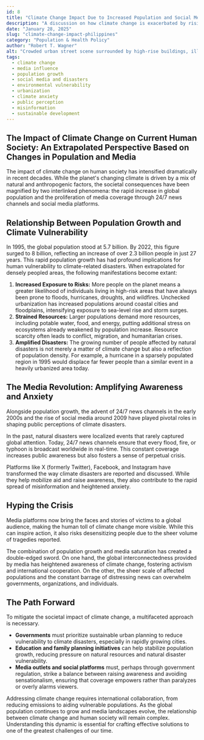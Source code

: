 ```yaml
---
id: 8
title: "Climate Change Impact Due to Increased Population and Social Media"
description: "A discussion on how climate change is exacerbated by rising population numbers and the influence of social media in shaping public perception."
date: "January 28, 2025"
slug: "climate-change-impact-philippines"
category: "Population & Health Policy"
author: "Robert T. Wagner"
alt: "Crowded urban street scene surrounded by high-rise buildings, illustrating the impact of rapid population growth and dense urbanization on climate vulnerability and environmental sustainability."
tags:
  - climate change
  - media influence
  - population growth
  - social media and disasters
  - environmental vulnerability
  - urbanization
  - climate anxiety
  - public perception
  - misinformation
  - sustainable development
---
```


## The Impact of Climate Change on Current Human Society: An Extrapolated Perspective Based on Changes in Population and Media

The impact of climate change on human society has intensified dramatically in recent decades. While the planet's changing climate is driven by a mix of natural and anthropogenic factors, the societal consequences have been magnified by two interlinked phenomena: the rapid increase in global population and the proliferation of media coverage through 24/7 news channels and social media platforms.

## Relationship Between Population Growth and Climate Vulnerability

In 1995, the global population stood at 5.7 billion. By 2022, this figure surged to 8 billion, reflecting an increase of over 2.3 billion people in just 27 years. This rapid population growth has had profound implications for human vulnerability to climate-related disasters. When extrapolated for densely peopled areas, the following manifestations become extant:

1. **Increased Exposure to Risks:** More people on the planet means a greater likelihood of individuals living in high-risk areas that have always been prone to floods, hurricanes, droughts, and wildfires. Unchecked urbanization has increased populations around coastal cities and floodplains, intensifying exposure to sea-level rise and storm surges.
2. **Strained Resources:** Larger populations demand more resources, including potable water, food, and energy, putting additional stress on ecosystems already weakened by population increase. Resource scarcity often leads to conflict, migration, and humanitarian crises.
3. **Amplified Disasters:** The growing number of people affected by natural disasters is not merely a matter of climate change but also a reflection of population density. For example, a hurricane in a sparsely populated region in 1995 would displace far fewer people than a similar event in a heavily urbanized area today.

## The Media Revolution: Amplifying Awareness and Anxiety

Alongside population growth, the advent of 24/7 news channels in the early 2000s and the rise of social media around 2009 have played pivotal roles in shaping public perceptions of climate disasters.

In the past, natural disasters were localized events that rarely captured global attention. Today, 24/7 news channels ensure that every flood, fire, or typhoon is broadcast worldwide in real-time. This constant coverage increases public awareness but also fosters a sense of perpetual crisis.

Platforms like X (formerly Twitter), Facebook, and Instagram have transformed the way climate disasters are reported and discussed. While they help mobilize aid and raise awareness, they also contribute to the rapid spread of misinformation and heightened anxiety.

## Hyping the Crisis

Media platforms now bring the faces and stories of victims to a global audience, making the human toll of climate change more visible. While this can inspire action, it also risks desensitizing people due to the sheer volume of tragedies reported.

The combination of population growth and media saturation has created a double-edged sword. On one hand, the global interconnectedness provided by media has heightened awareness of climate change, fostering activism and international cooperation. On the other, the sheer scale of affected populations and the constant barrage of distressing news can overwhelm governments, organizations, and individuals.

## The Path Forward

To mitigate the societal impact of climate change, a multifaceted approach is necessary.

- **Governments** must prioritize sustainable urban planning to reduce vulnerability to climate disasters, especially in rapidly growing cities.
- **Education and family planning initiatives** can help stabilize population growth, reducing pressure on natural resources and natural disaster vulnerability.
- **Media outlets and social platforms** must, perhaps through government regulation, strike a balance between raising awareness and avoiding sensationalism, ensuring that coverage empowers rather than paralyzes or overly alarms viewers.

Addressing climate change requires international collaboration, from reducing emissions to aiding vulnerable populations. As the global population continues to grow and media landscapes evolve, the relationship between climate change and human society will remain complex. Understanding this dynamic is essential for crafting effective solutions to one of the greatest challenges of our time.
